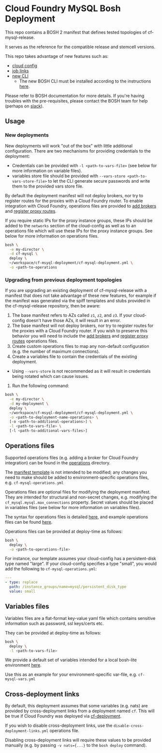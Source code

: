 # Cloud Foundry MySQL Bosh Deployment

This repo contains a BOSH 2 manifest that defines tested topologies of cf-mysql-release.

It serves as the reference for the compatible release and stemcell versions.

This repo takes advantage of new features such as:

- [cloud config](https://bosh.io/docs/cloud-config.html)
- [job links](https://bosh.io/docs/links.html)
- [new CLI](https://github.com/cloudfoundry/bosh-cli)
  - The new BOSH CLI must be installed according to the instructions [here](https://bosh.io/docs/cli-v2.html).

Please refer to BOSH documentation for more details. If you're having troubles
with the pre-requisites, please contact the BOSH team for help
(perhaps on [slack](https://slack.cloudfoundry.org/)).

## Usage

### New deployments

New deployments will work "out of the box" with little additional configuration.
There are two mechanisms for providing credentials to the deployment:

- Credentials can be provided with `-l <path-to-vars-file>` (see below for more
information on variable files).
- variables store file should be provided with
`--vars-store <path-to-vars-store-file>` to let the CLI generate secure passwords
and write them to the provided vars store file.

By default the deployment manifest will not deploy brokers, nor try to register
routes for the proxies with a Cloud Foundry router. To enable integration with
Cloud Foundry, operations files are provided to
[add brokers](https://github.com/cloudfoundry/cf-mysql-deployment/operations/tree/master/add-broker.yml)
and
[register proxy routes](https://github.com/cloudfoundry/cf-mysql-deployment/tree/master/operations/register-proxy-route.yml).

If you require static IPs for the proxy instance groups, these IPs should be
added to the `networks` section of the cloud-config as well as to an operations file
which will use these IPs for the proxy instance groups. See below for more
information on operations files.

```sh
bosh \
  -e my-director \
  -d cf-mysql \
  deploy \
  ~/workspace/cf-msyql-deployment/cf-mysql-deployment.yml \
  -o <path-to-operations
```

### Upgrading from previous deployment topologies

If you are upgrading an existing deployment of cf-mysql-release with a manifest
that does not take advantage of these new features, for example if the manifest
was generated via the spiff templates and stubs provided in the cf-mysql-release
repository, then be aware:

1. The base manifest refers to AZs called `z1`, `z2`, and `z3`. If your
cloud-config doesn't have those AZs, it will result in an error.
1. The base manifest will not deploy brokers, nor try to register
routes for the proxies with a Cloud Foundry router. If you wish to preserve this
behavior you will need to include the
[add brokers](https://github.com/cloudfoundry/cf-mysql-deployment/tree/master/operations/add-broker.yml)
and
[register proxy routes](https://github.com/cloudfoundry/cf-mysql-deployment/tree/master/operations/register-proxy-route.yml) operations files.
1. Create custom operations files to map any non-default configuration (e.g.
the number of maximum connections).
1. Create a variables file to contain the credentials of the existing deployment.
 - Using `--vars-store` is not recommended as it will result in credentials being rotated which can cause issues.
1. Run the following command:

```sh
bosh \
  -e my-director \
  -d my-deployment \
  deploy \
  ~/workspace/cf-msyql-deployment/cf-mysql-deployment.yml \
  -o <path-to-deployment-name-operations> \
  [-o <path-to-additional-operations>] \
  -l <path-to-vars-file> \
  [-l <path-to-additional-vars-files>]
```

## Operations files

Supported operations files (e.g. adding a broker for
Cloud Foundry integration) can be found in the
[operations](https://github.com/cloudfoundry/cf-mysql-deployment/tree/master/operations)
directory.

The [manifest template](https://github.com/cloudfoundry/cf-mysql-deployment/tree/master/cf-mysql-deployment.yml)
is not intended to be modified; any changes you need to make should be added to
environment-specific operations files, e.g. `cf-mysql-operations.yml`

Operations files are optional files for modifying the deployment manifest.
They are intended for structural and non-secret changes, e.g. modifying the
`cf_mysql.mysql.max_connections` property. Secret values should be placed in
variables files (see below for more information on variables files).

The syntax for operations files is detailed
[here](https://github.com/cppforlife/go-patch/tree/master/docs/examples.md),
and example operations files can be found
[here](https://github.com/cloudfoundry/cf-mysql-deployment/tree/master/operations).

Operations files can be provided at deploy-time as follows:

```sh
bosh \
  deploy \
  -o <path-to-operations-file>
```

For instance, our template assumes your cloud-config has a persistent-disk type
named "large". If your cloud-config specifies a type "small", you would add the
following to `cf-mysql-operations.yml`:

```yml
---
- type: replace
  path: /instance_groups/name=mysql/persistent_disk_type
  value: small
```

## Variables files

Variables files are a flat-format key-value yaml file which contains sensitive
information such as password, ssl keys/certs etc.

They can be provided at deploy-time as follows:

```sh
bosh \
  deploy \
  -l <path-to-vars-file>
```

We provide a default set of variables intended for a local bosh-lite environment
[here](https://github.com/cloudfoundry/cf-mysql-deployment/tree/master/bosh-lite/default-vars.yml).

Use this as an example for your environment-specific var-file, e.g. `cf-mysql-vars.yml`

## Cross-deployment links

By default, this deployment assumes that some variables (e.g. nats) are provided
by cross-deployment links from a deployment named `cf`.
This will be true if Cloud Foundry was deployed via
[cf-deployment](https://github.com/cloudfoundry/cf-deployment).

If you wish to disable cross-deployment links, use the
`disable-cross-deployment-links.yml` operations file.

Disabling cross-deployment links will require these values to be provided
manually (e.g. by passing `-v nats={...}` to the `bosh deploy` command).

